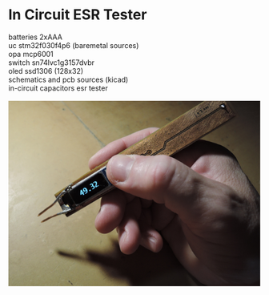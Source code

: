 # In Circuit ESR Tester
batteries 2xAAA<br>
uc stm32f030f4p6 (baremetal sources)<br>
opa mcp6001<br>
switch sn74lvc1g3157dvbr<br>
oled ssd1306 (128x32)<br>
schematics and pcb sources (kicad)<br>
in-circuit capacitors esr tester<BR><br>
![plot](./Pic/esr.png)

